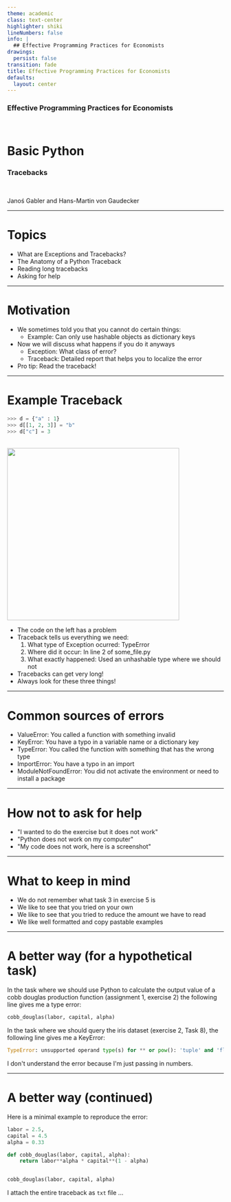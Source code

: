 ```yaml
---
theme: academic
class: text-center
highlighter: shiki
lineNumbers: false
info: |
  ## Effective Programming Practices for Economists
drawings:
  persist: false
transition: fade
title: Effective Programming Practices for Economists
defaults:
  layout: center
---
```


### Effective Programming Practices for Economists

<br>

# Basic Python

### Tracebacks

<br>


Janoś Gabler and Hans-Martin von Gaudecker

---

# Topics

- What are Exceptions and Tracebacks?
- The Anatomy of a Python Traceback
- Reading long tracebacks
- Asking for help


---

# Motivation

- We sometimes told you that you cannot do certain things:
  - Example: Can only use hashable objects as dictionary keys
- Now we will discuss what happens if you do it anyways
  - Exception: What class of error?
  - Traceback: Detailed report that helps you to localize the error
- Pro tip: Read the traceback!


---

# Example Traceback

<div class="grid grid-cols-2 gap-4">
<div>

```python
>>> d = {"a" : 1}
>>> d[[1, 2, 3]] = "b"
>>> d["c"] = 3
```
<br/>

<img src="/simple_traceback.png" class="rounded" width="400"/>

</div>
<div>

- The code on the left has a problem
- Traceback tells us everything we need:
  1. What type of Exception ocurred: TypeError
  2. Where did it occur: In line 2 of some_file.py
  3. What exactly happened: Used an unhashable type where we should not
- Tracebacks can get very long!
- Always look for these three things!

</div>
</div>

---

# Common sources of errors

- ValueError: You called a function with something invalid
- KeyError: You have a typo in a variable name or a dictionary key
- TypeError: You called the function with something that has the wrong type
- ImportError: You have a typo in an import
- ModuleNotFoundError: You did not activate the environment or need to install a package


---

# How not to ask for help

- "I wanted to do the exercise but it does not work"
- "Python does not work on my computer"
- "My code does not work, here is a screenshot"

---

# What to keep in mind

- We do not remember what task 3 in exercise 5 is
- We like to see that you tried on your own
- We like to see that you tried to reduce the amount we have to read
- We like well formatted and copy pastable examples


---

# A better way (for a hypothetical task)

In the task where we should use Python to calculate the output value of a cobb douglas
production function (assignment 1, exercise 2) the following line gives me a type error:

```python
cobb_douglas(labor, capital, alpha)
```

In the task where we should query the iris dataset (exercise 2, Task 8), the following line gives me a KeyError:

```python
TypeError: unsupported operand type(s) for ** or pow(): 'tuple' and 'float'
```

I don't understand the error because I'm just passing in numbers.

---

# A better way (continued)

Here is a minimal example to reproduce the error:

```python
labor = 2.5,
capital = 4.5
alpha = 0.33

def cobb_douglas(labor, capital, alpha):
    return labor**alpha * capital**(1 - alpha)


cobb_douglas(labor, capital, alpha)
```

I attach the entire traceback as `txt` file ...
